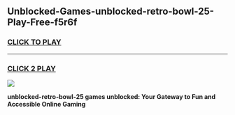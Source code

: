 
## Unblocked-Games-unblocked-retro-bowl-25-Play-Free-f5r6f
<h3>
<a href="https://premium76.site?title=unblocked-retro-bowl-25&ref=18A1">CLICK TO PLAY</a></h3>
<hr>

<h3>
<a href="https://premium76.site?title=unblocked-retro-bowl-25&ref=18A1">CLICK 2 PLAY</a>
  
</h3>

<a href="https://premium76.site?title=unblocked-retro-bowl-25&ref=18A1"><img src="https://clearcache.store/games.png"></a>


**unblocked-retro-bowl-25 games unblocked: Your Gateway to Fun and Accessible Online Gaming**
